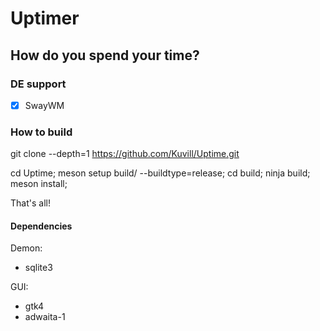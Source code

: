 # Uptimer

## How do you spend your time?

### DE support

- [x] SwayWM


### How to build

git clone --depth=1 https://github.com/Kuvill/Uptime.git

cd Uptime;
meson setup build/ --buildtype=release;
cd build;
ninja build;
meson install;

That's all!

#### Dependencies

Demon:
- sqlite3

GUI:
- gtk4
- adwaita-1
